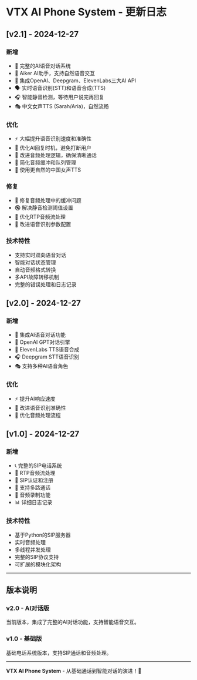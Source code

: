# VTX AI Phone System - 更新日志

## [v2.1] - 2024-12-27
### 新增
- 🎤 完整的AI语音对话系统
- 🤖 Aiker AI助手，支持自然语音交互
- 🎵 集成OpenAI、Deepgram、ElevenLabs三大AI API
- 🗣️ 实时语音识别(STT)和语音合成(TTS)
- 🎧 智能静音检测，等待用户说完再回复
- 🎭 中文女声TTS (Sarah/Aria)，自然流畅

### 优化
- ⚡ 大幅提升语音识别速度和准确性
- 🎯 优化AI回复时机，避免打断用户
- 🎨 改进音频处理逻辑，确保清晰通话
- 🔧 简化音频缓冲和队列管理
- 🎪 使用更自然的中国女声TTS

### 修复
- 🐛 修复音频处理中的缓冲问题
- 🔇 解决静音检测阈值设置
- 🎵 优化RTP音频流处理
- 🎤 改进语音识别参数配置

### 技术特性
- 支持实时双向语音对话
- 智能对话状态管理
- 自动音频格式转换
- 多API故障转移机制
- 完整的错误处理和日志记录

## [v2.0] - 2024-12-27
### 新增
- 🎤 集成AI语音对话功能
- 🤖 OpenAI GPT对话引擎
- 🎵 ElevenLabs TTS语音合成
- 🎧 Deepgram STT语音识别
- 🎭 支持多种AI语音角色

### 优化
- ⚡ 提升AI响应速度
- 🎯 改进语音识别准确性
- 🎨 优化音频处理流程

## [v1.0] - 2024-12-27
### 新增
- 📞 完整的SIP电话系统
- 🎵 RTP音频流处理
- 🔐 SIP认证和注册
- 📱 支持多路通话
- 🎤 音频录制功能
- 📊 详细日志记录

### 技术特性
- 基于Python的SIP服务器
- 实时音频处理
- 多线程并发处理
- 完整的SIP协议支持
- 可扩展的模块化架构

---

## 版本说明

### v2.0 - AI对话版
当前版本，集成了完整的AI对话功能，支持智能语音交互。

### v1.0 - 基础版
基础电话系统版本，支持SIP通话和音频处理。

---

**VTX AI Phone System** - 从基础通话到智能对话的演进！🚀
